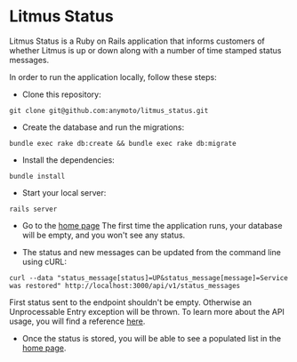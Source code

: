 # Litmus Status

Litmus Status is a Ruby on Rails application that informs customers of whether Litmus
is up or down along with a number of time stamped status messages.

In order to run the application locally, follow these steps:

* Clone this repository:
```
git clone git@github.com:anymoto/litmus_status.git
```

* Create the database and run the migrations:
```
bundle exec rake db:create && bundle exec rake db:migrate
```

* Install the dependencies:
```
bundle install
```

* Start your local server:
```
rails server
```

* Go to the [home page](http://localhost:3000)
The first time the application runs, your database will be empty, and you won't
see any status.

* The status and new messages can be updated from the command line using cURL:
```
curl --data "status_message[status]=UP&status_message[message]=Service was restored" http://localhost:3000/api/v1/status_messages
```
  First status sent to the endpoint shouldn't be empty. Otherwise an Unprocessable Entry exception will be thrown.
  To learn more about the API usage, you will find a reference [here](http://localhost:3000/api).

* Once the status is stored, you will be able to see a populated list in the [home page](http://localhost:3000).
